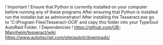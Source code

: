 ! Important !
Ensure that Python is currently installed on your computer before running any of these programs
After ensuring that Python is installed run the installer.bat as admininstrator!
After installing the Tesseract.exe go to 'C:\Program Files\Tesseract-OCR' and copy this folder into your TypeSoul AutoRaid Folder.
! Dependencies !
https://github.com/UB-Mannheim/tesseract/wiki
https://www.autoitscript.com/site/autoit/downloads/
